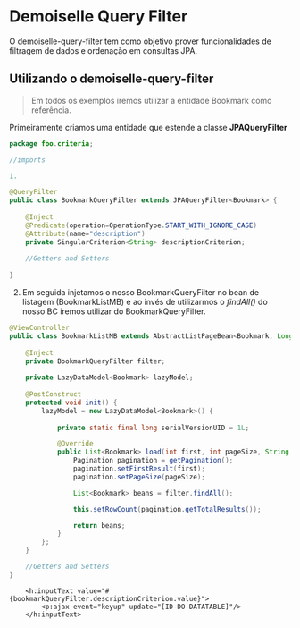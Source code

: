 Demoiselle Query Filter
=======================

O demoiselle-query-filter tem como objetivo prover funcionalidades de filtragem de dados e ordenação em consultas JPA.

Utilizando o demoiselle-query-filter
--------------------------------

> Em todos os exemplos iremos utilizar a entidade Bookmark como referência.

Primeiramente criamos uma entidade que estende a classe **JPAQueryFilter**

```java
package foo.criteria;

//imports

1.

@QueryFilter
public class BookmarkQueryFilter extends JPAQueryFilter<Bookmark> {
	
	@Inject
	@Predicate(operation=OperationType.START_WITH_IGNORE_CASE)
	@Attribute(name="description")
	private SingularCriterion<String> descriptionCriterion;
	
	//Getters and Setters
	
}
```

2. Em seguida injetamos o nosso BookmarkQueryFilter no bean de listagem (BookmarkListMB) e ao invés de utilizarmos o *findAll()* do nosso BC iremos utilizar do BookmarkQueryFilter.

```java
@ViewController
public class BookmarkListMB extends AbstractListPageBean<Bookmark, Long> {
	
	@Inject
	private BookmarkQueryFilter filter;
	
	private LazyDataModel<Bookmark> lazyModel;
	
	@PostConstruct
	protected void init() {
		lazyModel = new LazyDataModel<Bookmark>() {
		
			private static final long serialVersionUID = 1L;

			@Override
			public List<Bookmark> load(int first, int pageSize, String sortField, SortOrder sortOrder, Map<String, String> filters) {
				Pagination pagination = getPagination();
				pagination.setFirstResult(first);
				pagination.setPageSize(pageSize);

				List<Bookmark> beans = filter.findAll();

				this.setRowCount(pagination.getTotalResults());

				return beans;
			}
		};
	}

	//Getters and Setters	
}
```

```xhtml
	<h:inputText value="#{bookmarkQueryFilter.descriptionCriterion.value}">
		<p:ajax event="keyup" update="[ID-DO-DATATABLE]"/>
	</h:inputText>
```

